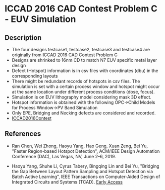 # ICCAD 2016 CAD Contest Problem C - EUV Simulation

## Description

- The four designs testcase1, testcase2, testcase3 and testcase4 are originally from ICCAD 2016 CAD Contest Problem C
- Designs are shrinked to 16nm CD to match N7 EUV specific metal layer design
- Defect (Hotspot) information is in csv files with coordinates (dbu) in the corresponding layouts
- There might be redundant records of hotspots in csv files. The simulation is set with a certain process window and hotspot might occur at the same location under different process conditions (dose, focus).
- Simulation is on EUV lithography model considering mask 3D effect.
- Hotspot information is obtained with the following OPC->Child Models for Process Window->PV Band Simulation
- Only EPE, Bridging and Necking defects are considered and recorded.
- [ICCAD2016Contest](https://cad-contest-2016.el.cycu.edu.tw/CAD-contest-at-ICCAD2016/)

## References

- Ran Chen, Wei Zhong, Haoyu Yang, Hao Geng, Xuan Zeng, Bei Yu, "Faster Region-based Hotspot Detection", ACM/IEEE Design Automation Conference (DAC), Las Vegas, NV, June 2–6, 2019.

- Haoyu Yang, Shuhe Li, Cyrus Tabery, Bingqing Lin and Bei Yu, "Bridging the Gap Between Layout Pattern Sampling and Hotspot Detection via Batch Active Learning",  IEEE Transactions on Computer-Aided Design of Integrated Circuits and Systems (TCAD). [Early Access](https://ieeexplore.ieee.org/document/9164899)
